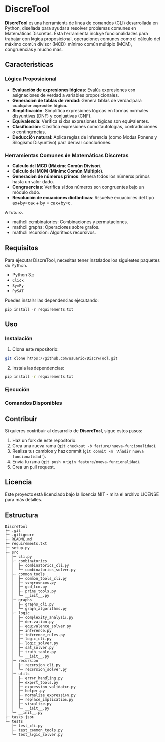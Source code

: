 # DiscreTool

**DiscreTool** es una herramienta de línea de comandos (CLI) desarrollada en Python, diseñada para ayudar a resolver problemas comunes en Matemáticas Discretas. Esta herramienta incluye funcionalidades para trabajar con lógica proposicional, operaciones comunes como el cálculo del máximo común divisor (MCD), mínimo común múltiplo (MCM), congruencias y mucho más.

## Características

### Lógica Proposicional

- **Evaluación de expresiones lógicas**: Evalúa expresiones con asignaciones de verdad a variables proposicionales.
- **Generación de tablas de verdad**: Genera tablas de verdad para cualquier expresión lógica.
- **Simplificación**: Simplifica expresiones lógicas en formas normales disyuntivas (DNF) y conjuntivas (CNF).
- **Equivalencia**: Verifica si dos expresiones lógicas son equivalentes.
- **Clasificación**: Clasifica expresiones como tautologías, contradicciones o contingencias.
- **Deducción natural**: Aplica reglas de inferencia (como Modus Ponens y Silogismo Disyuntivo) para derivar conclusiones.

### Herramientas Comunes de Matemáticas Discretas

- **Cálculo del MCD (Máximo Común Divisor)**.
- **Cálculo del MCM (Mínimo Común Múltiplo)**.
- **Generación de números primos**: Genera todos los números primos hasta un valor dado.
- **Congruencias**: Verifica si dos números son congruentes bajo un módulo dado.
- **Resolución de ecuaciones diofánticas**: Resuelve ecuaciones del tipo ax+by=cax + by = cax+by=c.

A futuro: 
- mathcli combinatorics: Combinaciones y permutaciones.
- mathcli graphs: Operaciones sobre grafos.
- mathcli recursion: Algoritmos recursivos.
## Requisitos

Para ejecutar DiscreTool, necesitas tener instalados los siguientes paquetes de Python:

- Python 3.x
- `Click`
- `SymPy`
- `PySAT` 

Puedes instalar las dependencias ejecutando:

`pip install -r requirements.txt`

## Uso

### Instalación

1. Clona este repositorio:
    
```bash
git clone https://github.com/usuario/DiscreTool.git
```
    
2. Instala las dependencias:
    
```bash
pip install -r requirements.txt
```
### Ejecución

### Comandos Disponibles

## Contribuir

Si quieres contribuir al desarrollo de **DiscreTool**, sigue estos pasos:

1. Haz un fork de este repositorio.
2. Crea una nueva rama (`git checkout -b feature/nueva-funcionalidad`).
3. Realiza tus cambios y haz commit (`git commit -m 'Añadir nueva funcionalidad'`).
4. Envía tu rama (`git push origin feature/nueva-funcionalidad`).
5. Crea un pull request.

## Licencia

Este proyecto está licenciado bajo la licencia MIT - mira el archivo LICENSE para más detalles.


## Estructura


```
DiscreTool
├─ .git
├─ .gitignore
├─ README.md
├─ requirements.txt
├─ setup.py
├─ src
│  ├─ cli.py
│  ├─ combinatorics
│  │  ├─ combinatorics_cli.py
│  │  └─ combinatorics_solver.py
│  ├─ common_tools
│  │  ├─ common_tools_cli.py
│  │  ├─ congruences.py
│  │  ├─ gcd_lcm.py
│  │  ├─ prime_tools.py
│  │  └─ __init__.py
│  ├─ graphs
│  │  ├─ graphs_cli.py
│  │  └─ graph_algorithms.py
│  ├─ logic
│  │  ├─ complexity_analysis.py
│  │  ├─ derivation.py
│  │  ├─ equivalence_solver.py
│  │  ├─ inference.py
│  │  ├─ inference_rules.py
│  │  ├─ logic_cli.py
│  │  ├─ logic_solver.py
│  │  ├─ sat_solver.py
│  │  ├─ truth_table.py
│  │  └─ __init__.py
│  ├─ recursion
│  │  ├─ recursion_cli.py
│  │  └─ recursion_solver.py
│  ├─ utils
│  │  ├─ error_handling.py
│  │  ├─ export_tools.py
│  │  ├─ expression_validator.py
│  │  ├─ helper.py
│  │  ├─ normalize_expression.py
│  │  ├─ replace_implication.py
│  │  ├─ visualize.py
│  │  └─ __init__.py
│  └─ __init__.py
├─ tasks.json
└─ tests
   ├─ test_cli.py
   ├─ test_common_tools.py
   └─ test_logic_solver.py

```